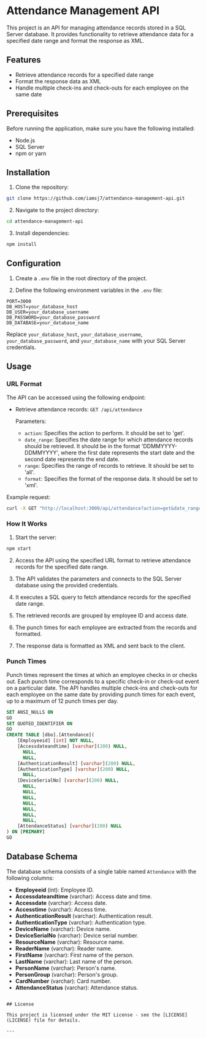 # Attendance Management API

This project is an API for managing attendance records stored in a SQL Server database. It provides functionality to retrieve attendance data for a specified date range and format the response as XML.

## Features

- Retrieve attendance records for a specified date range
- Format the response data as XML
- Handle multiple check-ins and check-outs for each employee on the same date

## Prerequisites

Before running the application, make sure you have the following installed:

- Node.js
- SQL Server
- npm or yarn

## Installation

1. Clone the repository:

```bash
git clone https://github.com/iamsj7/attendance-management-api.git
```

2. Navigate to the project directory:

```bash
cd attendance-management-api
```

3. Install dependencies:

```bash
npm install
```

## Configuration

1. Create a `.env` file in the root directory of the project.

2. Define the following environment variables in the `.env` file:

```
PORT=3000
DB_HOST=your_database_host
DB_USER=your_database_username
DB_PASSWORD=your_database_password
DB_DATABASE=your_database_name
```

Replace `your_database_host`, `your_database_username`, `your_database_password`, and `your_database_name` with your SQL Server credentials.

## Usage

### URL Format

The API can be accessed using the following endpoint:

- Retrieve attendance records: `GET /api/attendance`

  Parameters:

  - `action`: Specifies the action to perform. It should be set to 'get'.
  - `date_range`: Specifies the date range for which attendance records should be retrieved. It should be in the format 'DDMMYYYY-DDMMYYYY', where the first date represents the start date and the second date represents the end date.
  - `range`: Specifies the range of records to retrieve. It should be set to 'all'.
  - `format`: Specifies the format of the response data. It should be set to 'xml'.

Example request:

```bash
curl -X GET "http://localhost:3000/api/attendance?action=get&date_range=12052024-12052024&range=all&format=xml"
```

### How It Works

1. Start the server:

```bash
npm start
```

2. Access the API using the specified URL format to retrieve attendance records for the specified date range.

3. The API validates the parameters and connects to the SQL Server database using the provided credentials.

4. It executes a SQL query to fetch attendance records for the specified date range.

5. The retrieved records are grouped by employee ID and access date.

6. The punch times for each employee are extracted from the records and formatted.

7. The response data is formatted as XML and sent back to the client.

### Punch Times

Punch times represent the times at which an employee checks in or checks out. Each punch time corresponds to a specific check-in or check-out event on a particular date. The API handles multiple check-ins and check-outs for each employee on the same date by providing punch times for each event, up to a maximum of 12 punch times per day.

```sql
SET ANSI_NULLS ON
GO
SET QUOTED_IDENTIFIER ON
GO
CREATE TABLE [dbo].[Attendance](
    [Employeeid] [int] NOT NULL,
    [Accessdateandtime] [varchar](200) NULL,
      NULL,
      NULL,
    [AuthenticationResult] [varchar](200) NULL,
    [AuthenticationType] [varchar](200) NULL,
      NULL,
    [DeviceSerialNo] [varchar](200) NULL,
      NULL,
      NULL,
      NULL,
      NULL,
      NULL,
      NULL,
      NULL,
    [AttendanceStatus] [varchar](200) NULL
) ON [PRIMARY]
GO
```

## Database Schema

The database schema consists of a single table named `Attendance` with the following columns:

- **Employeeid** (int): Employee ID.
- **Accessdateandtime** (varchar): Access date and time.
- **Accessdate** (varchar): Access date.
- **Accesstime** (varchar): Access time.
- **AuthenticationResult** (varchar): Authentication result.
- **AuthenticationType** (varchar): Authentication type.
- **DeviceName** (varchar): Device name.
- **DeviceSerialNo** (varchar): Device serial number.
- **ResourceName** (varchar): Resource name.
- **ReaderName** (varchar): Reader name.
- **FirstName** (varchar): First name of the person.
- **LastName** (varchar): Last name of the person.
- **PersonName** (varchar): Person's name.
- **PersonGroup** (varchar): Person's group.
- **CardNumber** (varchar): Card number.
- **AttendanceStatus** (varchar): Attendance status.

```

## License

This project is licensed under the MIT License - see the [LICENSE](LICENSE) file for details.

---
```
